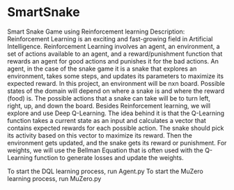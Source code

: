 # SmartSnake
Smart Snake Game using Reinforcement learning
Description: Reinforcement Learning is an exciting and fast-growing field in Artificial Intelligence.
Reinforcement Learning involves an agent, an environment, a set of actions available to an agent,
and a reward/punishment function that rewards an agent for good actions and punishes it for the bad actions.
An agent, in the case of the snake game it is a snake that explores an environment, takes some steps,
and updates its parameters to maximize its expected reward. In this project, an environment will be nxn board.
Possible states of the domain will depend on where a snake is and where the reward (food) is.
The possible actions that a snake can take will be to turn left, right, up, and down the board.
Besides Reinforcement learning, we will explore and use Deep Q-Learning.
The idea behind it is that the Q-Learning function takes a current state as an input and calculates a vector
that contains expected rewards for each possible action. The snake should pick its activity based on this vector to maximize its reward.
Then the environment gets updated, and the snake gets its reward or punishment.
For weights, we will use the Bellman Equation that is often used with the Q-Learning function to generate losses and update the weights.  

To start the DQL learning process, run Agent.py
To start the MuZero learning process, run MuZero.py

